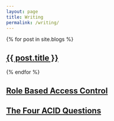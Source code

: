 ```yaml
---
layout: page
title: Writing
permalink: /writing/
---
```


{% for post in site.blogs %}
  <h2>
    <a href="{{ post.url }}">{{ post.title }}</a><br>
  </h2>
{% endfor %}

## [Role Based Access Control](https://materialize.com/blog/rbac/)
## [The Four ACID Questions](https://materialize.com/blog/the-four-acid-questions/)
